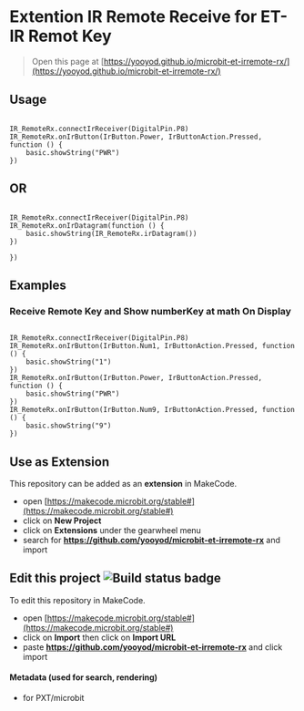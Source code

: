 
# Extention IR Remote Receive for ET-IR Remot Key

> Open this page at [https://yooyod.github.io/microbit-et-irremote-rx/](https://yooyod.github.io/microbit-et-irremote-rx/)


## Usage

```blocks

IR_RemoteRx.connectIrReceiver(DigitalPin.P8)
IR_RemoteRx.onIrButton(IrButton.Power, IrButtonAction.Pressed, function () {
    basic.showString("PWR")
})

```
## OR 
```blocks

IR_RemoteRx.connectIrReceiver(DigitalPin.P8)
IR_RemoteRx.onIrDatagram(function () {
    basic.showString(IR_RemoteRx.irDatagram())
})

})

```


## Examples

### Receive Remote Key and Show numberKey at math On Display

```blocks

IR_RemoteRx.connectIrReceiver(DigitalPin.P8)
IR_RemoteRx.onIrButton(IrButton.Num1, IrButtonAction.Pressed, function () {
    basic.showString("1")
})
IR_RemoteRx.onIrButton(IrButton.Power, IrButtonAction.Pressed, function () {
    basic.showString("PWR")
})
IR_RemoteRx.onIrButton(IrButton.Num9, IrButtonAction.Pressed, function () {
    basic.showString("9")
})

```

## Use as Extension

This repository can be added as an **extension** in MakeCode.

* open [https://makecode.microbit.org/stable#](https://makecode.microbit.org/stable#)
* click on **New Project**
* click on **Extensions** under the gearwheel menu
* search for **https://github.com/yooyod/microbit-et-irremote-rx** and import

## Edit this project ![Build status badge](https://github.com/yooyod/microbit-et-irremote-rx/workflows/MakeCode/badge.svg)

To edit this repository in MakeCode.

* open [https://makecode.microbit.org/stable#](https://makecode.microbit.org/stable#)
* click on **Import** then click on **Import URL**
* paste **https://github.com/yooyod/microbit-et-irremote-rx** and click import

#### Metadata (used for search, rendering)

* for PXT/microbit
<script src="https://makecode.com/gh-pages-embed.js"></script><script>makeCodeRender("{{ site.makecode.home_url }}", "{{ site.github.owner_name }}/{{ site.github.repository_name }}");</script>
